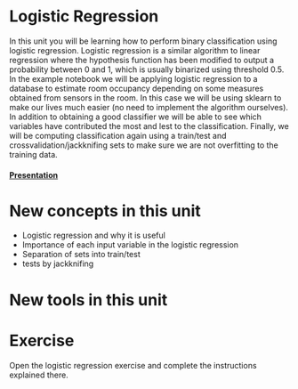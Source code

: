 # Logistic Regression

In this unit you will be learning how to perform binary classification using logistic regression. 
Logistic regression is a similar algorithm to linear regression where the hypothesis function has been modified to output
a probability between 0 and 1, which is usually binarized using threshold 0.5.
In the example notebook we will be applying logistic regression to a database to estimate room occupancy depending on some
measures obtained from sensors in the room. In this case we will be using sklearn to make our lives much easier (no need to implement 
the algorithm ourselves). In addition to obtaining a good classifier we will be able to see which variables have contributed the most 
and lest to the classification. Finally, we will be computing classification again using a train/test and crossvalidation/jackknifing sets 
to make sure we are not overfitting to the training data.

#### [Presentation](https://docs.google.com/presentation/d/1iYxHQOp7od21-CZ_Aai5qmn4OMTTWPavhcCHEFsVOP8/edit?usp=sharing)

# New concepts in this unit
- Logistic regression and why it is useful
- Importance of each input variable in the logistic regression
- Separation of sets into train/test
- tests by jackknifing

# New tools in this unit

# Exercise
Open the logistic regression exercise and complete the instructions explained there.